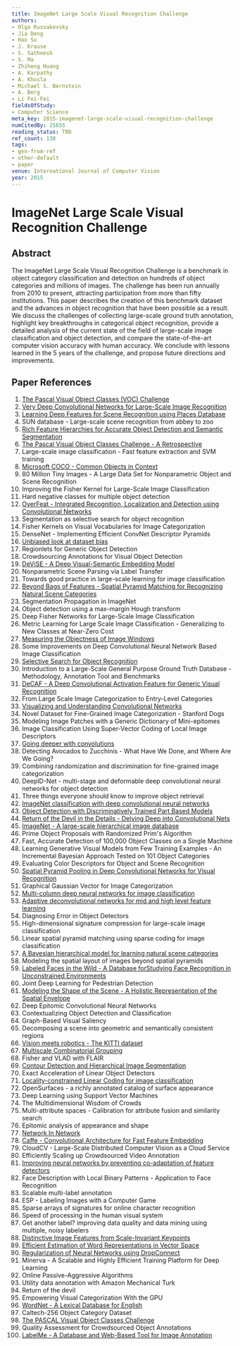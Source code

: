 ```yaml
---
title: ImageNet Large Scale Visual Recognition Challenge
authors:
- Olga Russakovsky
- Jia Deng
- Hao Su
- J. Krause
- S. Satheesh
- S. Ma
- Zhiheng Huang
- A. Karpathy
- A. Khosla
- Michael S. Bernstein
- A. Berg
- Li Fei-Fei
fieldsOfStudy:
- Computer Science
meta_key: 2015-imagenet-large-scale-visual-recognition-challenge
numCitedBy: 25655
reading_status: TBD
ref_count: 138
tags:
- gen-from-ref
- other-default
- paper
venue: International Journal of Computer Vision
year: 2015
---
```


# ImageNet Large Scale Visual Recognition Challenge

## Abstract

The ImageNet Large Scale Visual Recognition Challenge is a benchmark in object category classification and detection on hundreds of object categories and millions of images. The challenge has been run annually from 2010 to present, attracting participation from more than fifty institutions. This paper describes the creation of this benchmark dataset and the advances in object recognition that have been possible as a result. We discuss the challenges of collecting large-scale ground truth annotation, highlight key breakthroughs in categorical object recognition, provide a detailed analysis of the current state of the field of large-scale image classification and object detection, and compare the state-of-the-art computer vision accuracy with human accuracy. We conclude with lessons learned in the 5 years of the challenge, and propose future directions and improvements.

## Paper References

1. [The Pascal Visual Object Classes (VOC) Challenge](2009-the-pascal-visual-object-classes-voc-challenge)
2. [Very Deep Convolutional Networks for Large-Scale Image Recognition](2015-very-deep-convolutional-networks-for-large-scale-image-recognition)
3. [Learning Deep Features for Scene Recognition using Places Database](2014-learning-deep-features-for-scene-recognition-using-places-database)
4. SUN database - Large-scale scene recognition from abbey to zoo
5. [Rich Feature Hierarchies for Accurate Object Detection and Semantic Segmentation](2014-rich-feature-hierarchies-for-accurate-object-detection-and-semantic-segmentation)
6. [The Pascal Visual Object Classes Challenge - A Retrospective](2014-the-pascal-visual-object-classes-challenge-a-retrospective)
7. Large-scale image classification - Fast feature extraction and SVM training
8. [Microsoft COCO - Common Objects in Context](2014-microsoft-coco-common-objects-in-context)
9. 80 Million Tiny Images - A Large Data Set for Nonparametric Object and Scene Recognition
10. Improving the Fisher Kernel for Large-Scale Image Classification
11. Hard negative classes for multiple object detection
12. [OverFeat - Integrated Recognition, Localization and Detection using Convolutional Networks](2014-overfeat-integrated-recognition-localization-and-detection-using-convolutional-networks)
13. Segmentation as selective search for object recognition
14. Fisher Kernels on Visual Vocabularies for Image Categorization
15. DenseNet - Implementing Efficient ConvNet Descriptor Pyramids
16. [Unbiased look at dataset bias](2011-unbiased-look-at-dataset-bias)
17. Regionlets for Generic Object Detection
18. Crowdsourcing Annotations for Visual Object Detection
19. [DeViSE - A Deep Visual-Semantic Embedding Model](2013-devise-a-deep-visual-semantic-embedding-model)
20. Nonparametric Scene Parsing via Label Transfer
21. Towards good practice in large-scale learning for image classification
22. [Beyond Bags of Features - Spatial Pyramid Matching for Recognizing Natural Scene Categories](2006-beyond-bags-of-features-spatial-pyramid-matching-for-recognizing-natural-scene-categories)
23. Segmentation Propagation in ImageNet
24. Object detection using a max-margin Hough transform
25. Deep Fisher Networks for Large-Scale Image Classification
26. Metric Learning for Large Scale Image Classification - Generalizing to New Classes at Near-Zero Cost
27. [Measuring the Objectness of Image Windows](2012-measuring-the-objectness-of-image-windows)
28. Some Improvements on Deep Convolutional Neural Network Based Image Classification
29. [Selective Search for Object Recognition](2013-selective-search-for-object-recognition)
30. Introduction to a Large-Scale General Purpose Ground Truth Database - Methodology, Annotation Tool and Benchmarks
31. [DeCAF - A Deep Convolutional Activation Feature for Generic Visual Recognition](2014-decaf-a-deep-convolutional-activation-feature-for-generic-visual-recognition)
32. From Large Scale Image Categorization to Entry-Level Categories
33. [Visualizing and Understanding Convolutional Networks](2014-visualizing-and-understanding-convolutional-networks)
34. Novel Dataset for Fine-Grained Image Categorization - Stanford Dogs
35. Modeling Image Patches with a Generic Dictionary of Mini-epitomes
36. Image Classification Using Super-Vector Coding of Local Image Descriptors
37. [Going deeper with convolutions](2015-going-deeper-with-convolutions)
38. Detecting Avocados to Zucchinis - What Have We Done, and Where Are We Going?
39. Combining randomization and discrimination for fine-grained image categorization
40. DeepID-Net - multi-stage and deformable deep convolutional neural networks for object detection
41. Three things everyone should know to improve object retrieval
42. [ImageNet classification with deep convolutional neural networks](2012-imagenet-classification-with-deep-convolutional-neural-networks)
43. [Object Detection with Discriminatively Trained Part Based Models](2009-object-detection-with-discriminatively-trained-part-based-models)
44. [Return of the Devil in the Details - Delving Deep into Convolutional Nets](2014-return-of-the-devil-in-the-details-delving-deep-into-convolutional-nets)
45. [ImageNet - A large-scale hierarchical image database](2009-imagenet-a-large-scale-hierarchical-image-database)
46. Prime Object Proposals with Randomized Prim's Algorithm
47. Fast, Accurate Detection of 100,000 Object Classes on a Single Machine
48. Learning Generative Visual Models from Few Training Examples - An Incremental Bayesian Approach Tested on 101 Object Categories
49. Evaluating Color Descriptors for Object and Scene Recognition
50. [Spatial Pyramid Pooling in Deep Convolutional Networks for Visual Recognition](2015-spatial-pyramid-pooling-in-deep-convolutional-networks-for-visual-recognition)
51. Graphical Gaussian Vector for Image Categorization
52. [Multi-column deep neural networks for image classification](2012-multi-column-deep-neural-networks-for-image-classification)
53. [Adaptive deconvolutional networks for mid and high level feature learning](2011-adaptive-deconvolutional-networks-for-mid-and-high-level-feature-learning)
54. Diagnosing Error in Object Detectors
55. High-dimensional signature compression for large-scale image classification
56. Linear spatial pyramid matching using sparse coding for image classification
57. [A Bayesian hierarchical model for learning natural scene categories](2005-a-bayesian-hierarchical-model-for-learning-natural-scene-categories)
58. Modeling the spatial layout of images beyond spatial pyramids
59. [Labeled Faces in the Wild - A Database forStudying Face Recognition in Unconstrained Environments](2008-labeled-faces-in-the-wild-a-database-forstudying-face-recognition-in-unconstrained-environments)
60. Joint Deep Learning for Pedestrian Detection
61. [Modeling the Shape of the Scene - A Holistic Representation of the Spatial Envelope](2004-modeling-the-shape-of-the-scene-a-holistic-representation-of-the-spatial-envelope)
62. Deep Epitomic Convolutional Neural Networks
63. Contextualizing Object Detection and Classification
64. Graph-Based Visual Saliency
65. Decomposing a scene into geometric and semantically consistent regions
66. [Vision meets robotics - The KITTI dataset](2013-vision-meets-robotics-the-kitti-dataset)
67. [Multiscale Combinatorial Grouping](2014-multiscale-combinatorial-grouping)
68. Fisher and VLAD with FLAIR
69. [Contour Detection and Hierarchical Image Segmentation](2011-contour-detection-and-hierarchical-image-segmentation)
70. Exact Acceleration of Linear Object Detectors
71. [Locality-constrained Linear Coding for image classification](2010-locality-constrained-linear-coding-for-image-classification)
72. OpenSurfaces - a richly annotated catalog of surface appearance
73. Deep Learning using Support Vector Machines
74. The Multidimensional Wisdom of Crowds
75. Multi-attribute spaces - Calibration for attribute fusion and similarity search
76. Epitomic analysis of appearance and shape
77. [Network In Network](2014-network-in-network)
78. [Caffe - Convolutional Architecture for Fast Feature Embedding](2014-caffe-convolutional-architecture-for-fast-feature-embedding)
79. CloudCV - Large-Scale Distributed Computer Vision as a Cloud Service
80. Efficiently Scaling up Crowdsourced Video Annotation
81. [Improving neural networks by preventing co-adaptation of feature detectors](2012-improving-neural-networks-by-preventing-co-adaptation-of-feature-detectors)
82. Face Description with Local Binary Patterns - Application to Face Recognition
83. Scalable multi-label annotation
84. ESP - Labeling Images with a Computer Game
85. Sparse arrays of signatures for online character recognition
86. Speed of processing in the human visual system
87. Get another label? improving data quality and data mining using multiple, noisy labelers
88. [Distinctive Image Features from Scale-Invariant Keypoints](2004-distinctive-image-features-from-scale-invariant-keypoints)
89. [Efficient Estimation of Word Representations in Vector Space](2013-efficient-estimation-of-word-representations-in-vector-space)
90. [Regularization of Neural Networks using DropConnect](2013-regularization-of-neural-networks-using-dropconnect)
91. Minerva - A Scalable and Highly Efficient Training Platform for Deep Learning
92. Online Passive-Aggressive Algorithms
93. Utility data annotation with Amazon Mechanical Turk
94. Return of the devil
95. Empowering Visual Categorization With the GPU
96. [WordNet - A Lexical Database for English](1992-wordnet-a-lexical-database-for-english)
97. Caltech-256 Object Category Dataset
98. [The PASCAL Visual Object Classes Challenge](2006-the-pascal-visual-object-classes-challenge)
99. Quality Assessment for Crowdsourced Object Annotations
100. [LabelMe - A Database and Web-Based Tool for Image Annotation](2007-labelme-a-database-and-web-based-tool-for-image-annotation)
